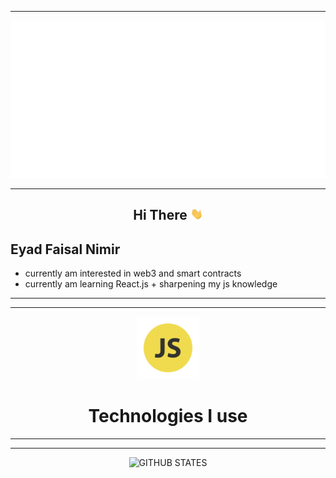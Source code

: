 ----------
<img src="/header.svg" alt="insane">                    

----------
<h2 align="center" >Hi There <img src="/wave.gif" alt="wave" width="20px"></h2>
<h2>Eyad Faisal Nimir</h2>
<ul>
    <li>
        currently am interested in web3 and smart contracts
    </li>
    <li>
        currently am learning React.js + sharpening my js knowledge
    </li>
</ul>
<hr>
<hr>
<div align="center">
<img src="/javascript.png" width="100" alt="javascript" >
</div>
<h1 align="center">Technologies I use </h1> 



----------
----------

<div align="center">
    <img  src="http://github-readme-streak-stats.herokuapp.com?user=eyadevv&theme=blueberry" alt="GITHUB STATES" >
</div>




